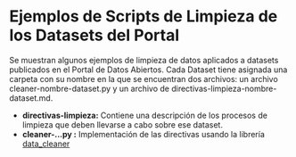 # Ejemplos de Scripts de Limpieza de los Datasets del Portal

Se muestran algunos ejemplos de limpieza de datos aplicados a datasets publicados en el Portal de Datos Abiertos. Cada Dataset tiene asignada una carpeta con su nombre en la que se encuentran dos archivos: un archivo cleaner-nombre-dataset.py y un archivo de directivas-limpieza-nombre-dataset.md.

* **directivas-limpieza:** Contiene una descripción de los procesos de limpieza que deben llevarse a cabo sobre ese dataset.
* **cleaner-...py :** Implementación de las directivas usando la librería [data_cleaner](https://github.com/gobabiertoAR/data-cleaner)

